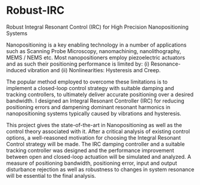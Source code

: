 # Robust-IRC
Robust Integral Resonant Control (IRC) for High Precision Nanopositioning Systems


Nanopositioning is a key enabling technology in a number of applications such as Scanning Probe Microscopy, nanomachining, nanolithography, MEMS / NEMS etc. Most nanopositioners employ piezoelectric actuators and as such their positioning performance is limited by: (i) Resonance-induced vibration and (ii) Nonlinearities:
Hysteresis and Creep. 

The popular method employed to overcome these limitations is to implement a closed-loop control strategy with suitable damping and tracking controllers, to ultimately deliver accurate positioning over a desired bandwidth. I designed an Integral Resonant Controller (IRC) for reducing positioning errors and dampening dominant resonant harmonics in nanopositioning systems typically caused by vibrations and hysteresis.

This project gives the state-of-the-art in Nanopositioning as well as the control theory associated with it. After a critical analysis of existing control options, a well-reasoned motivation for choosing the Integral Resonant Control strategy will be made. The IRC damping controller and a suitable tracking controller was designed and the performance improvement between open and closed-loop actuation will be simulated and analyzed. A measure of positioning bandwidth, positioning error, input and output disturbance rejection as well as robustness to changes in system resonance will be essential to the final analysis. 

